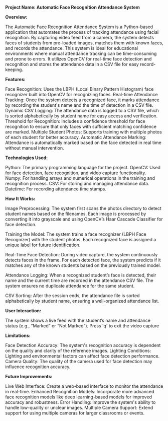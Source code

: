 **Project Name: Automatic Face Recognition Attendance System**

**Overview:**

The Automatic Face Recognition Attendance System is a Python-based application that automates the process of tracking attendance using facial recognition. By capturing video feed from a camera, the system detects faces of students from pre-loaded images, matches them with known faces, and records the attendance. This system is ideal for educational environments where manual attendance tracking can be time-consuming and prone to errors. It utilizes OpenCV for real-time face detection and recognition and stores the attendance data in a CSV file for easy record-keeping.

**Features:**

Face Recognition: Uses the LBPH (Local Binary Pattern Histogram) face recognizer built into OpenCV for recognizing faces.
Real-time Attendance Tracking: Once the system detects a recognized face, it marks attendance by recording the student's name and the time of detection in a CSV file.
Dynamic CSV Logging: The attendance data is logged to a CSV file, which is sorted alphabetically by student name for easy access and verification.
Threshold for Recognition: Includes a confidence threshold for face recognition to ensure that only faces with sufficient matching confidence are marked.
Multiple Student Photos: Supports training with multiple photos of each student for better accuracy.
Automatic Attendance Marking: Attendance is automatically marked based on the face detected in real time without manual intervention.

**Technologies Used:**

Python: The primary programming language for the project.
OpenCV: Used for face detection, face recognition, and video capture functionality.
Numpy: For handling arrays and numerical operations in the training and recognition process.
CSV: For storing and managing attendance data.
Datetime: For recording attendance time stamps.

**How It Works:**

Image Preprocessing: The system first scans the photos directory to detect student names based on the filenames. Each image is processed by converting it into grayscale and using OpenCV’s Haar Cascade Classifier for face detection.

Training the Model: The system trains a face recognizer (LBPH Face Recognizer) with the student photos. Each recognized face is assigned a unique label for future identification.

Real-Time Face Detection: During video capture, the system continuously detects faces in the frame. For each detected face, the system predicts if it matches any of the known students based on the previously trained model.

Attendance Logging: When a recognized student’s face is detected, their name and the current time are recorded in the attendance CSV file. The system ensures no duplicate attendance for the same student.

CSV Sorting: After the session ends, the attendance file is sorted alphabetically by student name, ensuring a well-organized attendance list.

**User Interaction:**

The system shows a live feed with the student’s name and attendance status (e.g., “Marked” or “Not Marked”).
Press 'q' to exit the video capture

**Limitations:**

Face Detection Accuracy: The system's recognition accuracy is dependent on the quality and clarity of the reference images.
Lighting Conditions: Lighting and environmental factors can affect face detection performance.
Camera Quality: The quality of the camera used for face detection may influence recognition accuracy.

**Future Improvements:**

Live Web Interface: Create a web-based interface to monitor the attendance in real-time.
Enhanced Recognition Models: Incorporate more advanced face recognition models like deep learning-based models for improved accuracy and robustness.
Error Handling: Improve the system's ability to handle low-quality or unclear images.
Multiple Camera Support: Extend support for using multiple cameras for larger classrooms or events.










